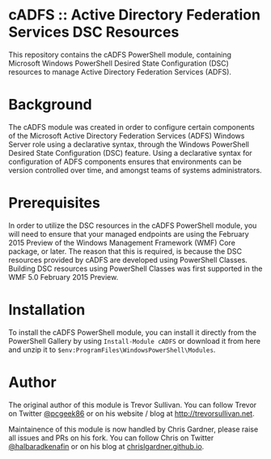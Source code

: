 # cADFS :: Active Directory Federation Services DSC Resources
This repository contains the cADFS PowerShell module, containing Microsoft Windows PowerShell Desired State Configuration (DSC) resources to manage Active Directory Federation Services (ADFS).

# Background
The cADFS module was created in order to configure certain components of the Microsoft Active Directory Federation Services (ADFS) Windows Server role using a declarative syntax, through the Windows PowerShell Desired State Configuration (DSC) feature. Using a declarative syntax for configuration of ADFS components ensures that environments can be version controlled over time, and amongst teams of systems administrators.

# Prerequisites
In order to utilize the DSC resources in the cADFS PowerShell module, you will need to ensure that your managed endpoints are using the February 2015 Preview of the Windows Management Framework (WMF) Core package, or later. The reason that this is required, is because the DSC resources provided by cADFS are developed using PowerShell Classes. Building DSC resources using PowerShell Classes was first supported in the WMF 5.0 February 2015 Preview.

# Installation
To install the cADFS PowerShell module, you can install it directly from the PowerShell Gallery by using `Install-Module cADFS` or download it from here and unzip it to `$env:ProgramFiles\WindowsPowerShell\Modules`.

# Author
The original author of this module is Trevor Sullivan. You can follow Trevor on Twitter [@pcgeek86](https://twitter.com/pcgeek86) or on his website / blog at http://trevorsullivan.net.

Maintainence of this module is now handled by Chris Gardner, please raise all issues and PRs on his fork. You can follow Chris on Twitter [@halbaradkenafin](https://twitter.com/halbaradkenafin) or on his blog at [chrislgardner.github.io](https://chrislgardner.github.io).
